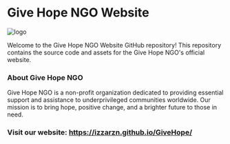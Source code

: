 # Give Hope NGO Website

![logo](https://github.com/izzarzn/GiveHope/assets/65058286/381118a2-ca34-4272-bef2-39474462c7af)

 Welcome to the Give Hope NGO Website GitHub repository! This repository contains the source code and assets for the Give Hope NGO's official website.

### About Give Hope NGO

 Give Hope NGO is a non-profit organization dedicated to providing essential support and assistance to underprivileged communities worldwide. Our mission is to bring hope, positive change, and a brighter future to those in need.

### Visit our website: [](https://izzarzn.github.io/GiveHope/)https://izzarzn.github.io/GiveHope/



